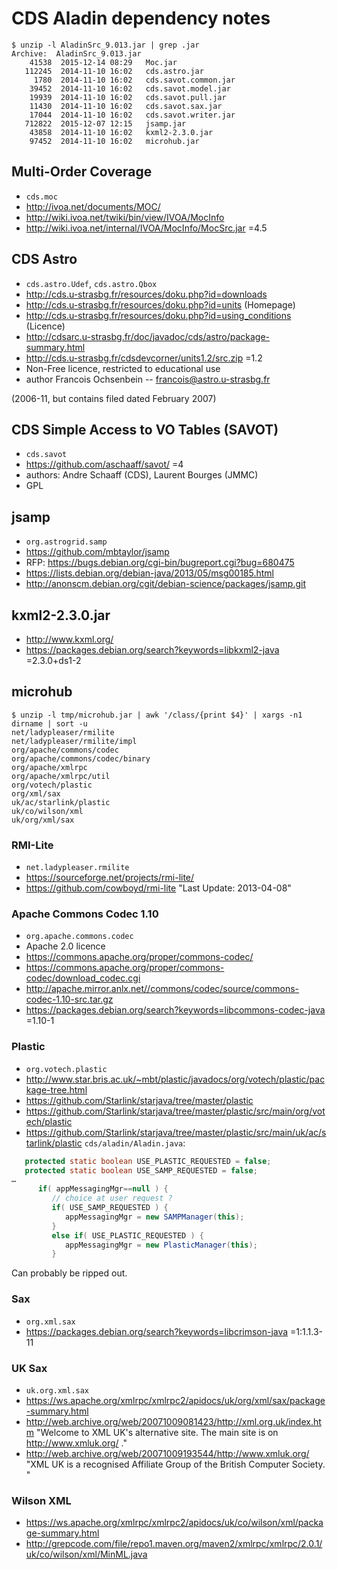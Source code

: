 CDS Aladin dependency notes
===========================

```shell
$ unzip -l AladinSrc_9.013.jar | grep .jar
Archive:  AladinSrc_9.013.jar
    41538  2015-12-14 08:29   Moc.jar
   112245  2014-11-10 16:02   cds.astro.jar
     1780  2014-11-10 16:02   cds.savot.common.jar
    39452  2014-11-10 16:02   cds.savot.model.jar
    19939  2014-11-10 16:02   cds.savot.pull.jar
    11430  2014-11-10 16:02   cds.savot.sax.jar
    17044  2014-11-10 16:02   cds.savot.writer.jar
   712822  2015-12-07 12:15   jsamp.jar
    43858  2014-11-10 16:02   kxml2-2.3.0.jar
    97452  2014-11-10 16:02   microhub.jar
```

## Multi-Order Coverage 
  * `cds.moc`
  * http://ivoa.net/documents/MOC/
  * http://wiki.ivoa.net/twiki/bin/view/IVOA/MocInfo
  * http://wiki.ivoa.net/internal/IVOA/MocInfo/MocSrc.jar =4.5

## CDS Astro
  * `cds.astro.Udef`, `cds.astro.Qbox`
  * http://cds.u-strasbg.fr/resources/doku.php?id=downloads
  * http://cds.u-strasbg.fr/resources/doku.php?id=units (Homepage)
  * http://cds.u-strasbg.fr/resources/doku.php?id=using_conditions (Licence)
  * http://cdsarc.u-strasbg.fr/doc/javadoc/cds/astro/package-summary.html
  * http://cds.u-strasbg.fr/cdsdevcorner/units1.2/src.zip =1.2
  * Non-Free licence, restricted to educational use
  * author Francois Ochsenbein -- francois@astro.u-strasbg.fr

(2006-11, but contains filed dated February 2007)

## CDS Simple Access to VO Tables (SAVOT)
  * `cds.savot`
  * https://github.com/aschaaff/savot/ =4
  * authors: Andre Schaaff (CDS), Laurent Bourges (JMMC)
  * GPL

## jsamp
  * `org.astrogrid.samp`
  * https://github.com/mbtaylor/jsamp
  * RFP: https://bugs.debian.org/cgi-bin/bugreport.cgi?bug=680475
  * https://lists.debian.org/debian-java/2013/05/msg00185.html
  * http://anonscm.debian.org/cgit/debian-science/packages/jsamp.git

## kxml2-2.3.0.jar
  * http://www.kxml.org/
  * https://packages.debian.org/search?keywords=libkxml2-java =2.3.0+ds1-2

## microhub
```shell
$ unzip -l tmp/microhub.jar | awk '/class/{print $4}' | xargs -n1 dirname | sort -u
net/ladypleaser/rmilite
net/ladypleaser/rmilite/impl
org/apache/commons/codec
org/apache/commons/codec/binary
org/apache/xmlrpc
org/apache/xmlrpc/util
org/votech/plastic
org/xml/sax
uk/ac/starlink/plastic
uk/co/wilson/xml
uk/org/xml/sax
```

### RMI-Lite
  * `net.ladypleaser.rmilite`
  * https://sourceforge.net/projects/rmi-lite/
  * https://github.com/cowboyd/rmi-lite
"Last Update: 2013-04-08"

### Apache Commons Codec 1.10
  * `org.apache.commons.codec`
  * Apache 2.0 licence
  * https://commons.apache.org/proper/commons-codec/
  * https://commons.apache.org/proper/commons-codec/download_codec.cgi
  * http://apache.mirror.anlx.net//commons/codec/source/commons-codec-1.10-src.tar.gz
  * https://packages.debian.org/search?keywords=libcommons-codec-java =1.10-1

### Plastic
  * `org.votech.plastic`
  * http://www.star.bris.ac.uk/~mbt/plastic/javadocs/org/votech/plastic/package-tree.html
  * https://github.com/Starlink/starjava/tree/master/plastic
  * https://github.com/Starlink/starjava/tree/master/plastic/src/main/org/votech/plastic
  * https://github.com/Starlink/starjava/tree/master/plastic/src/main/uk/ac/starlink/plastic
`cds/aladin/Aladin.java`:
```java
   protected static boolean USE_PLASTIC_REQUESTED = false;
   protected static boolean USE_SAMP_REQUESTED = false;
…
      if( appMessagingMgr==null ) {
         // choice at user request ?
         if( USE_SAMP_REQUESTED ) {
            appMessagingMgr = new SAMPManager(this);
         }
         else if( USE_PLASTIC_REQUESTED ) {
            appMessagingMgr = new PlasticManager(this);
         }
```
Can probably be ripped out.

### Sax
  * `org.xml.sax`
  * https://packages.debian.org/search?keywords=libcrimson-java =1:1.1.3-11

### UK Sax
  * `uk.org.xml.sax`
  * https://ws.apache.org/xmlrpc/xmlrpc2/apidocs/uk/org/xml/sax/package-summary.html
  * http://web.archive.org/web/20071009081423/http://xml.org.uk/index.htm "Welcome to XML UK's alternative site. The main site is on http://www.xmluk.org/ ."
  * http://web.archive.org/web/20071009193544/http://www.xmluk.org/ "XML UK is a recognised Affiliate Group of the British Computer Society. "

### Wilson XML
  * https://ws.apache.org/xmlrpc/xmlrpc2/apidocs/uk/co/wilson/xml/package-summary.html
  * http://grepcode.com/file/repo1.maven.org/maven2/xmlrpc/xmlrpc/2.0.1/uk/co/wilson/xml/MinML.java

